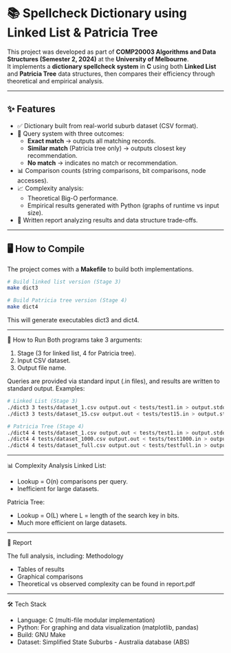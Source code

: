 # 📚 Spellcheck Dictionary using Linked List & Patricia Tree

This project was developed as part of **COMP20003 Algorithms and Data Structures (Semester 2, 2024)** at the **University of Melbourne**.  
It implements a **dictionary spellcheck system** in **C** using both **Linked List** and **Patricia Tree** data structures, then compares their efficiency through theoretical and empirical analysis.  

---

## ✨ Features

- ✅ Dictionary built from real-world suburb dataset (CSV format).  
- 🔎 Query system with three outcomes:
  - **Exact match** → outputs all matching records.  
  - **Similar match** (Patricia tree only) → outputs closest key recommendation.  
  - **No match** → indicates no match or recommendation.  
- 📊 Comparison counts (string comparisons, bit comparisons, node accesses).  
- 📈 Complexity analysis:
  - Theoretical Big-O performance.  
  - Empirical results generated with Python (graphs of runtime vs input size).  
- 📝 Written report analyzing results and data structure trade-offs.  

---

## 🖥️ How to Compile

The project comes with a **Makefile** to build both implementations.

```bash
# Build linked list version (Stage 3)
make dict3

# Build Patricia tree version (Stage 4)
make dict4
```
This will generate executables dict3 and dict4.

---
🚀 How to Run
Both programs take 3 arguments:
1. Stage (3 for linked list, 4 for Patricia tree).
2. Input CSV dataset.
3. Output file name.

Queries are provided via standard input (.in files), and results are written to standard output.
Examples:
```bash
# Linked List (Stage 3)
./dict3 3 tests/dataset_1.csv output.out < tests/test1.in > output.stdout.out
./dict3 3 tests/dataset_15.csv output.out < tests/test15.in > output.stdout.out

# Patricia Tree (Stage 4)
./dict4 4 tests/dataset_1.csv output.out < tests/test1.in > output.stdout.out
./dict4 4 tests/dataset_1000.csv output.out < tests/test1000.in > output.stdout.out
./dict4 4 tests/dataset_full.csv output.out < tests/testfull.in > output.stdout.out
```
---
📊 Complexity Analysis
Linked List:
- Lookup = O(n) comparisons per query.
- Inefficient for large datasets.

Patricia Tree:
- Lookup = O(L) where L = length of the search key in bits.
- Much more efficient on large datasets.

---
📑 Report

The full analysis, including:
Methodology
- Tables of results
- Graphical comparisons
- Theoretical vs observed complexity
can be found in report.pdf

---
🛠️ Tech Stack
- Language: C (multi-file modular implementation)
- Python: For graphing and data visualization (matplotlib, pandas)
- Build: GNU Make
- Dataset: Simplified State Suburbs - Australia database (ABS)

